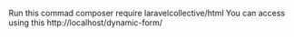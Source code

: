 Run this commad composer require laravelcollective/html
You can access using this http://localhost/dynamic-form/
